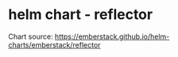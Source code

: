 # helm chart - reflector

Chart source: https://emberstack.github.io/helm-charts/emberstack/reflector
